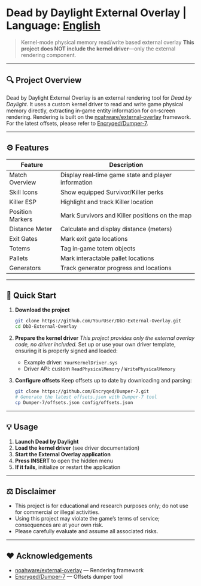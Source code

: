 # Dead by Daylight External Overlay  |  Language: [English](#READMEEnglish.md)

> Kernel-mode physical memory read/write based external overlay
> **This project does NOT include the kernel driver**—only the external rendering component.

---

## 🔍 Project Overview

Dead by Daylight External Overlay is an external rendering tool for *Dead by Daylight*.
It uses a custom kernel driver to read and write game physical memory directly, extracting in‑game entity information for on‑screen rendering.
Rendering is built on the [noahware/external-overlay](https://github.com/noahware/external-overlay) framework.
For the latest offsets, please refer to [Encryqed/Dumper-7](https://github.com/Encryqed/Dumper-7).

---

## ⚙️ Features

| Feature          | Description                                         |
| ---------------- | --------------------------------------------------- |
| Match Overview   | Display real‑time game state and player information |
| Skill Icons      | Show equipped Survivor/Killer perks                 |
| Killer ESP       | Highlight and track Killer location                 |
| Position Markers | Mark Survivors and Killer positions on the map      |
| Distance Meter   | Calculate and display distance (meters)             |
| Exit Gates       | Mark exit gate locations                            |
| Totems           | Tag in‑game totem objects                           |
| Pallets          | Mark interactable pallet locations                  |
| Generators       | Track generator progress and locations              |

---

## 🚀 Quick Start

1. **Download the project**

   ```bash
   git clone https://github.com/YourUser/DbD-External-Overlay.git
   cd DbD-External-Overlay
   ```

2. **Prepare the kernel driver**
   *This project provides only the external overlay code, no driver included.*
   Set up or use your own driver template, ensuring it is properly signed and loaded:

   * Example driver: `YourKernelDriver.sys`
   * Driver API: custom `ReadPhysicalMemory` / `WritePhysicalMemory`

3. **Configure offsets**
   Keep offsets up to date by downloading and parsing:

   ```bash
   git clone https://github.com/Encryqed/Dumper-7.git
   # Generate the latest offsets.json with Dumper-7 tool
   cp Dumper-7/offsets.json config/offsets.json
   ```

---

## 💡 Usage

1. **Launch Dead by Daylight**
2. **Load the kernel driver** (see driver documentation)
3. **Start the External Overlay application**
4. **Press INSERT** to open the hidden menu
5. **If it fails**, initialize or restart the application

---

## ⚖️ Disclaimer

* This project is for educational and research purposes only; do not use for commercial or illegal activities.
* Using this project may violate the game’s terms of service; consequences are at your own risk.
* Please carefully evaluate and assume all associated risks.

---

## ❤️ Acknowledgements

* [noahware/external-overlay](https://github.com/noahware/external-overlay) — Rendering framework
* [Encryqed/Dumper-7](https://github.com/Encryqed/Dumper-7) — Offsets dumper tool
